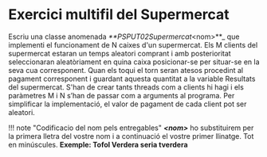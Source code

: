 # Exercici multifil del Supermercat

Escriu una classe anomenada _**PSPUT02Supermercat_<nom\>**_ que implementi el funcionament de N caixes d'un supermercat. Els M clients del supermercat estaran un temps aleatori comprant i amb posterioritat seleccionaran aleatòriament en quina caixa posicionar-se per situar-se en la seva cua corresponent. Quan els toqui el torn seran atesos procedint al pagament corresponent i guardant aquesta quantitat a la variable Resultats del supermercat. S'han de crear tants threads com a clients hi hagi i els paràmetres M i N s’han de passar com a arguments al programa. Per simplificar la implementació, el valor de pagament de cada client pot ser aleatori. 

!!! note "Codificacio del nom pels entregables"
    **_<nom\>_** ho substituirem per la primera lletra del vostre nom i a continuació el vostre primer llinatge. Tot en minúscules.
    **Exemple: Tofol Verdera seria tverdera**